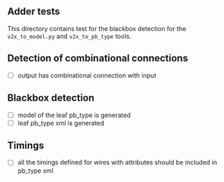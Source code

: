 ## Adder tests

This directory contains test for the blackbox detection for the
`v2x_to_model.py` and `v2x_to_pb_type` tools.

## Detection of combinational connections

 - [ ] output has combinational connection with input

## Blackbox detection

 - [ ] model of the leaf pb\_type is generated
 - [ ] leaf pb\_type xml is generated

## Timings

 - [ ] all the timings defined for wires with attributes should be included in pb\_type xml
